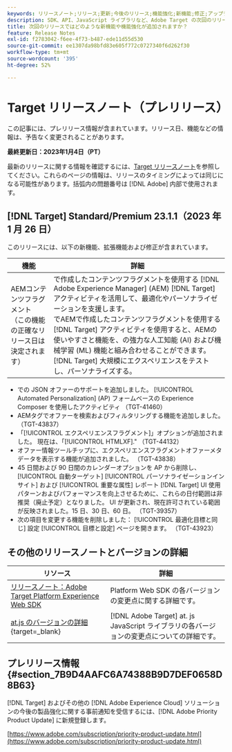```yaml
---
keywords: リリースノート;リリース;更新;今後のリリース;機能強化;新機能;修正;アップデート;プレリリース
description: SDK、API、JavaScript ライブラリなど、Adobe Target の次回のリリースに含まれている新機能、機能強化および修正について説明します。
title: 次回のリリースではどのような新機能や機能強化が追加されますか？
feature: Release Notes
exl-id: f2783042-f6ee-4f73-b487-ede11d55d530
source-git-commit: ee1307da98bfd83e605f772c0727340f6d262f30
workflow-type: tm+mt
source-wordcount: '395'
ht-degree: 52%

---
```


# Target リリースノート（プレリリース）

この記事には、プレリリース情報が含まれています。リリース日、機能などの情報は、予告なく変更されることがあります。

**最終更新日：2023年1月4日（PT）**

最新のリリースに関する情報を確認するには、[Target リリースノート](release-notes.md)を参照してください。これらのページの情報は、リリースのタイミングによっては同じになる可能性があります。括弧内の問題番号は [!DNL Adobe] 内部で使用されます。

## [!DNL Target] Standard/Premium 23.1.1（2023 年 1 月 26 日）

このリリースには、以下の新機能、拡張機能および修正が含まれています。

| 機能 | 詳細 |
| --- | --- |
| AEMコンテンツフラグメント<br>（この機能の正確なリリース日は決定されます） | で作成したコンテンツフラグメントを使用する [!DNL Adobe Experience Manager] (AEM) [!DNL Target] アクティビティを活用して、最適化やパーソナライゼーションを支援します。<br>でAEMで作成したコンテンツフラグメントを使用する [!DNL Target] アクティビティを使用すると、AEMの使いやすさと機能を、の強力な人工知能 (AI) および機械学習 (ML) 機能と組み合わせることができます。 [!DNL Target] 大規模にエクスペリエンスをテストし、パーソナライズする。 |

* での JSON オファーのサポートを追加しました。 [!UICONTROL Automated Personalization] (AP) フォームベースの Experience Composer を使用したアクティビティ （TGT-41460）
* AEMタグでオファーを検索およびフィルタリングする機能を追加しました。 （TGT-43837）
* 「[!UICONTROL エクスペリエンスフラグメント]」オプションが追加されました。 現在は、「[!UICONTROL HTMLXF].&quot; （TGT-44132）
* オファー情報ツールチップに、エクスペリエンスフラグメントオファーメタデータを表示する機能が追加されました。 （TGT-43838）
* 45 日間および 90 日間のカレンダーオプションを AP から削除し、 [!UICONTROL 自動ターゲット] [!UICONTROL パーソナライゼーションインサイト] および [!UICONTROL 重要な属性] レポート [!DNL Target] UI 使用パターンおよびパフォーマンスを向上させるために、これらの日付範囲は非推奨（廃止予定）となりました。 UI が更新され、現在許可されている範囲が反映されました。15 日、30 日、60 日。 （TGT-39357）
* 次の項目を変更する機能を削除しました： [!UICONTROL 最適化目標と同じ] 設定 [!UICONTROL 目標と設定] ページを開きます。 （TGT-43923）

## その他のリリースノートとバージョンの詳細

| リソース | 詳細 |
|--- |--- |
| [リリースノート：Adobe Target Platform Experience Web SDK](https://experienceleague.adobe.com/docs/experience-platform/edge/release-notes.html?lang=ja) | Platform Web SDK の各バージョンの変更点に関する詳細です。 |
| [at.js のバージョンの詳細](https://developer.adobe.com/target/implement/client-side/atjs/target-atjs-versions/){target=_blank} | [!DNL Adobe Target] at. js JavaScript ライブラリの各バージョンの変更点についての詳細です。 |


## プレリリース情報 {#section_7B9D4AAFC6A74388B9D7DEF0658D8B63}

[!DNL Target] およびその他の [!DNL Adobe Experience Cloud] ソリューションの今後の製品強化に関する事前通知を受信するには、[!DNL Adobe Priority Product Update] に新規登録します。

[https://www.adobe.com/subscription/priority-product-update.html](https://www.adobe.com/subscription/priority-product-update.html)
